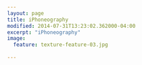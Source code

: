 ```yaml
---
layout: page
title: iPhoneography
modified: 2014-07-31T13:23:02.362000-04:00
excerpt: "iPhoneography"
image:
  feature: texture-feature-03.jpg
  
---
```

 

